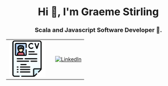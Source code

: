 <h1 align="center">Hi 👋, I'm Graeme Stirling </h1>
<h3 align="center"> Scala and Javascript Software Developer 🌟.</h3>

<table style="width:100%; border: 0;">
  <tr>
    <td style="text-align:right;">
      <a href="https://github.com/gjstirling/cv">
        <img src="https://github.com/gjstirling/gjstirling/blob/gjstirling-patch-1/images/cv%20(1).png" alt="Github CV" style="width: 100px; height: auto;">
      </a>
    </td>
    <td style="text-align:left; padding-left: 20px;">
      <a href="https://www.linkedin.com/in/graemejstirling/">
        <img src="https://upload.wikimedia.org/wikipedia/commons/8/81/LinkedIn_icon.svg" alt="LinkedIn" style="width: 100px; height: auto;">
      </a>
    </td>
  </tr>
</table>





















